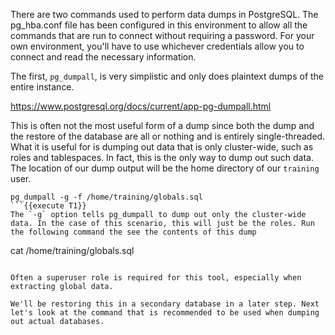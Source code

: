 There are two commands used to perform data dumps in PostgreSQL. The pg_hba.conf file has been configured in this environment to allow all the commands that are run to connect without requiring a password. For your own environment, you'll have to use whichever credentials allow you to connect and read the necessary information. 

The first, `pg_dumpall`, is very simplistic and only does plaintext dumps of the entire instance. 

https://www.postgresql.org/docs/current/app-pg-dumpall.html

This is often not the most useful form of a dump since both the dump and the restore of the database are all or nothing and is entirely single-threaded. What it is useful for is dumping out data that is only cluster-wide, such as roles and tablespaces. In fact, this is the only way to dump out such data. The location of our dump output will be the home directory of our `training` user.

```
pg_dumpall -g -f /home/training/globals.sql
```{{execute T1}}
The `-g` option tells pg_dumpall to dump out only the cluster-wide data. In the case of this scenario, this will just be the roles. Run the following command the see the contents of this dump

```
cat /home/training/globals.sql
```{{execute T1}}

Often a superuser role is required for this tool, especially when extracting global data.

We'll be restoring this in a secondary database in a later step. Next let's look at the command that is recommended to be used when dumping out actual databases.
